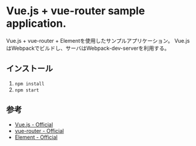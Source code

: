 # Vue.js + vue-router sample application.
Vue.js + vue-router + Elementを使用したサンプルアプリケーション。
Vue.jsはWebpackでビルドし、サーバはWebpack-dev-serverを利用する。

## インストール
1. `npm install`
2. `npm start`

## 参考
- [Vue.js - Official](https://jp.vuejs.org/index.html)
- [vue-router - Official](https://router.vuejs.org/ja/)
- [Element - Official](http://element.eleme.io/#/en-US)